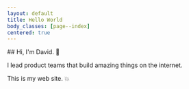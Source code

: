 ```yaml
---
layout: default
title: Hello World
body_classes: [page--index]
centered: true
---
```


<div class="hero-section" markdown="1">
## Hi, I'm David. 👋

I lead product teams that build amazing things on the internet.

This is my web&nbsp;site.&nbsp;💥 
</div>